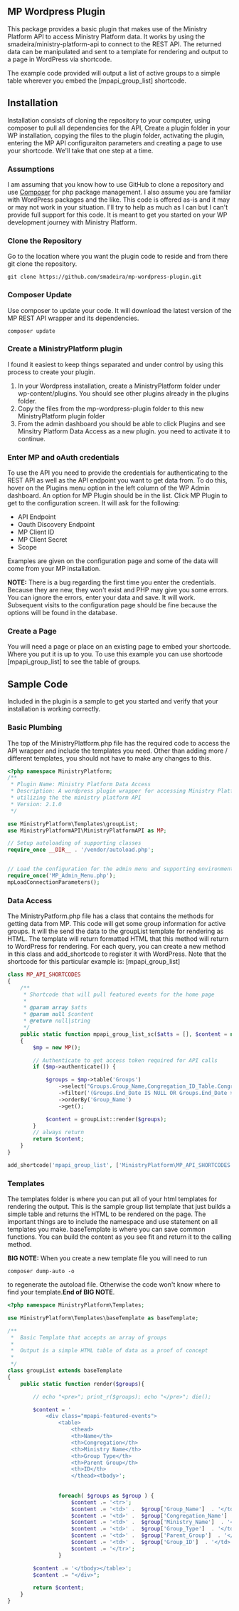 ## MP Wordpress Plugin

This package provides a basic plugin that makes use of the Ministry Platform API to access 
Ministry Platform data. It works by using the smadeira/ministry-platform-api to connect to
the REST API. The returned data can be manipulated and sent to a template for rendering and
output to a page in WordPress via shortcode.

The example code provided will output a list of active groups to a simple table wherever you embed the
[mpapi_group_list] shortcode.

## Installation
Installation consists of cloning the repository to your computer, using composer to pull all dependencies for the API, 
Create a plugin folder in your WP installation, copying the files to the plugin folder, activating the plugin, entering the 
MP API configuraiton parameters and creating a page to use your shortcode.  We'll take that one step at a time.

### Assumptions
I am assuming that you know how to use GitHub to clone a repository and use <a href="http://getcomposer.org">Composer</a> for php package management.  I also assume you are familiar with WordPress packages and the like.  This code is offered as-is and it may or may not work in your situation.  I'll try to help as much as I can but I can't provide full support for this code.  It is meant to get you started on your WP development journey with Ministry Platform.

### Clone the Repository
Go to the location where you want the plugin code to reside and from there git clone the repository.

```
git clone https://github.com/smadeira/mp-wordpress-plugin.git
```

### Composer Update
Use composer to update your code.  It will download the latest version of the MP REST API wrapper and its dependencies.
```
composer update
```

### Create a MinistryPlatform plugin
I found it easiest to keep things separated and under control by using this process to create your plugin.
<ol><li>In your Wordpress installation, create a MinistryPlatform folder under wp-content/plugins.  You should see other plugins already in the plugins folder.</li>
	<li>Copy the files from the mp-wordpress-plugin folder to this new MinistryPlatform plugin folder</li>
	<li>From the admin dashboard you should be able to click Plugins and see Minsitry Platform Data Access as a new plugin.  you need to activate it to continue.</li>
</ol>

### Enter MP and oAuth credentials
To use the API you need to provide the credentials for authenticating to the REST API as well as the API endpoint you want to get data from.  To do this, hover on the Plugins menu
option in the left column of the WP Admin dashboard.  An option for MP Plugin should be in the list.  Click MP Plugin to get to the configuration screen.  It will ask for the following:
<ul><li>API Endpoint</li><li>Oauth Discovery Endpoint</li><li>MP Client ID</li><li>MP Client Secret</li><li>Scope</li></ul>

Examples are given on the configuration page and some of the data will come from your MP installation.

<b>NOTE:</b> There is a bug regarding the first time you enter the credentials.  Because they are new, they won't exist and PHP may give you some errors.  You can ignore the errors,
enter your data and save.  It will work.  Subsequent visits to the configuration page should be fine because the options will be found in the database.


### Create a Page
You will need a page or place on an existing page to embed your shortcode.  Where you put it is up to you. To use this example you can use shortcode [mpapi_group_list] to see the table of groups.

## Sample Code
Included in the plugin is a sample to get you started and verify that your installation is working correctly.

### Basic Plumbing
The top of the MinistryPlatform.php file has the required code to access the API wrapper and include the templates you need.  Other than adding more / different templates, you should
not have to make any changes to this.  

```php
<?php namespace MinistryPlatform;
/**
 * Plugin Name: Ministry Platform Data Access
 * Description: A wordpress plugin wrapper for accessing Ministry Platform
 * utilizing the the ministry platform API
 * Version: 2.1.0
 */

use MinistryPlatform\Templates\groupList;
use MinistryPlatformAPI\MinistryPlatformAPI as MP;

// Setup autoloading of supporting classes
require_once __DIR__ . '/vendor/autoload.php';


// Load the configuration for the admin menu and supporting environment functions
require_once('MP_Admin_Menu.php');
mpLoadConnectionParameters();
```

### Data Access
The MinistryPatform.php file has a class that contains the methods for getting data from MP.  This code will get some group information for active groups.  It will the send the
data to the groupList template for rendering as HTML.  The template will return formatted HTML that this method will return to WordPress for rendering. For each query, you can create a new method in this class and add_shortcode to register it with WordPress.  Note that the shortcode for this particular example is: [mpapi_group_list]

```php
class MP_API_SHORTCODES
{
    /**
     * Shortcode that will pull featured events for the home page
     *
     * @param array $atts
     * @param null $content
     * @return null|string
     */
    public static function mpapi_group_list_sc($atts = [], $content = null)
    {
        $mp = new MP();

        // Authenticate to get access token required for API calls
        if ($mp->authenticate()) {

            $groups = $mp->table('Groups')
                ->select("Groups.Group_Name,Congregation_ID_Table.Congregation_Name,Ministry_ID_Table.Ministry_Name,Group_Type_ID_Table.Group_Type,Groups.Start_Date,Groups.End_Date,Parent_Group_Table.Group_Name AS [Parent_Group], Groups.Group_ID")
                ->filter('(Groups.End_Date IS NULL OR Groups.End_Date >= GetDate())')
                ->orderBy('Group_Name')
                ->get();

            $content = groupList::render($groups);
        }
        // always return
        return $content;
    }
}

add_shortcode('mpapi_group_list', ['MinistryPlatform\MP_API_SHORTCODES', 'mpapi_group_list_sc']);
```

### Templates
The templates folder is where you can put all of your html templates for rendering the output. This is the sample group list template that just builds a simple table and returns the HTML
to be rendered on the page. The important things are to include the namespace and use statement on all templates you make.  baseTemplate is where you can save common functions. You can build the content as you see fit and return it to the calling method.

<b>BIG NOTE:</b> When you create a new template file you will need to run 
```
composer dump-auto -o
```
to regenerate the autoload file.  Otherwise the code won't know where to find your template.<b>End of BIG NOTE</b>.

```php
<?php namespace MinistryPlatform\Templates;

use MinistryPlatform\Templates\baseTemplate as baseTemplate;

/**
 *  Basic Template that accepts an array of groups
 *  
 *  Output is a simple HTML table of data as a proof of concept
 *
 */
class groupList extends baseTemplate
{
    public static function render($groups){

        // echo "<pre>"; print_r($groups); echo "</pre>"; die();

        $content = '
            <div class="mpapi-featured-events"> 
                <table>
                    <thead>
                    <th>Name</th>
                    <th>Congregation</th>
                    <th>Ministry Name</th>
                    <th>Group Type</th>
                    <th>Parent Group</th>
                    <th>ID</th>
                    </thead><tbody>';
        
        
                foreach( $groups as $group ) {
                    $content .= '<tr>';
                    $content .= '<td>' .  $group['Group_Name']  . '</td>';
                    $content .= '<td>' .  $group['Congregation_Name']  . '</td>';
                    $content .= '<td>' .  $group['Ministry_Name']  . '</td>';
                    $content .= '<td>' .  $group['Group_Type']  . '</td>';
                    $content .= '<td>' .  $group['Parent_Group']  . '</td>';
                    $content .= '<td>' .  $group['Group_ID']  . '</td>';
                    $content .= '</tr>';
                }

        $content .= '</tbody></table>';
        $content .= "</div>";

        return $content;
    }
}
```
